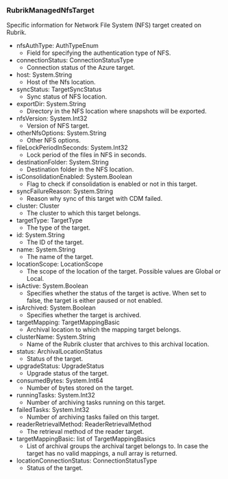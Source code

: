 ### RubrikManagedNfsTarget
Specific information for Network File System (NFS) target created on Rubrik.

- nfsAuthType: AuthTypeEnum
  - Field for specifying the authentication type of NFS.
- connectionStatus: ConnectionStatusType
  - Connection status of the Azure target.
- host: System.String
  - Host of the Nfs location.
- syncStatus: TargetSyncStatus
  - Sync status of NFS location.
- exportDir: System.String
  - Directory in the NFS location where snapshots will be exported.
- nfsVersion: System.Int32
  - Version of NFS target.
- otherNfsOptions: System.String
  - Other NFS options.
- fileLockPeriodInSeconds: System.Int32
  - Lock period of the files in NFS in seconds.
- destinationFolder: System.String
  - Destination folder in the NFS location.
- isConsolidationEnabled: System.Boolean
  - Flag to check if consolidation is enabled or not in this target.
- syncFailureReason: System.String
  - Reason why sync of this target with CDM failed.
- cluster: Cluster
  - The cluster to which this target belongs.
- targetType: TargetType
  - The type of the target.
- id: System.String
  - The ID of the target.
- name: System.String
  - The name of the target.
- locationScope: LocationScope
  - The scope of the location of the target. Possible values are Global or Local.
- isActive: System.Boolean
  - Specifies whether the status of the target is active. When set to false, the target is either paused or not enabled.
- isArchived: System.Boolean
  - Specifies whether the target is archived.
- targetMapping: TargetMappingBasic
  - Archival location to which the mapping target belongs.
- clusterName: System.String
  - Name of the Rubrik cluster that archives to this archival location.
- status: ArchivalLocationStatus
  - Status of the target.
- upgradeStatus: UpgradeStatus
  - Upgrade status of the target.
- consumedBytes: System.Int64
  - Number of bytes stored on the target.
- runningTasks: System.Int32
  - Number of archiving tasks running on this target.
- failedTasks: System.Int32
  - Number of archiving tasks failed on this target.
- readerRetrievalMethod: ReaderRetrievalMethod
  - The retrieval method of the reader target.
- targetMappingBasic: list of TargetMappingBasics
  - List of archival groups the archival target belongs to. In case the target has no valid mappings, a null array is returned.
- locationConnectionStatus: ConnectionStatusType
  - Status of the target.
